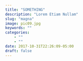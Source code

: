 ```yaml
---
title: "SOMETHING"
description: "Lorem Etiam Nullam"
slug: "magna"
image: pic09.jpg
keywords: ""
categories: 
    - ""
    - ""
date: 2017-10-31T22:26:09-05:00
draft: false
---
```

